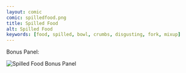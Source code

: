 ```yaml
---
layout: comic
comic: spilledfood.png
title: Spilled Food
alt: Spilled Food
keywords: [food, spilled, bowl, crumbs, disgusting, fork, mixup]
---
```




Bonus Panel:

![Spilled Food Bonus Panel](/images/spilledfood_bonus.png)
